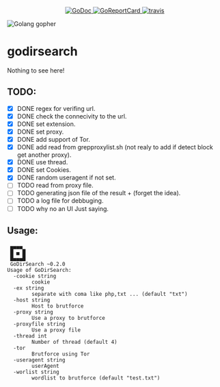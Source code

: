 <p align="center">
    <a href="https://godoc.org/github.com/hihebark/godirsearch">
        <img src="https://godoc.org/github.com/hihebark/godirsearch?status.svg" alt="GoDoc">
    </a>
    <a href="https://goreportcard.com/report/github.com/hihebark/godirsearch">
        <img src="https://goreportcard.com/badge/github.com/hihebark/godirsearch" alt="GoReportCard">
    </a>
    <a href="https://travis-ci.org/hihebark/godirsearch.svg?branch=master">
        <img src="https://travis-ci.org/hihebark/godirsearch.svg?branch=master" alt="travis">
    </a>
</p>

![Golang gopher](https://golang.org/doc/gopher/pkg.png)

godirsearch
===========
Nothing to see here!

TODO:
-----

- [x] DONE regex for verifing url.
- [x] DONE check the connecivity to the url.
- [x] DONE set extension.
- [x] DONE set proxy.
- [x] DONE add support of Tor.
- [x] DONE add read from grepproxylist.sh (not realy to add if detect block get another proxy).
- [x] DONE use thread.
- [x] DONE set Cookies.
- [x] DONE random useragent if not set.
- [ ] TODO read from proxy file.
- [ ] TODO generating json file of the result + (forget the idea).
- [ ] TODO a log file for debbuging.
- [ ] TODO why no an UI Just saying.

Usage:
------

```
 ▄▄▄▄
 █ ▄ █
 █▄▄▄█
 GoDirSearch ~0.2.0
Usage of GoDirSearch:
  -cookie string
    	cookie
  -ex string
    	separate with coma like php,txt ... (default "txt")
  -host string
    	Host to brutforce
  -proxy string
    	Use a proxy to brutforce
  -proxyfile string
    	Use a proxy file
  -thread int
    	Number of thread (default 4)
  -tor
    	Brutforce using Tor
  -useragent string
    	userAgent
  -worlist string
    	wordlist to brutforce (default "test.txt")

```
